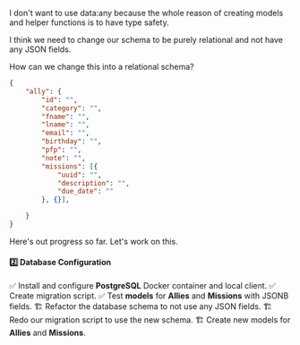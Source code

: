 I don't want to use data:any because the whole reason of creating models and helper functions is to have type safety.

I think we need to change our schema to be purely relational and not have any JSON fields.

How can we change this into a relational schema?

```json
{
	"ally": {
		"id": "",
        "category": "",
        "fname": "",
        "lname": "",
        "email": "",
        "birthday": "",
        "pfp": "",
        "note": "",
		"missions": [{
			"uuid": "",
			"description": "",
			"due_date": ""
		}, {}],

	}
}
```

Here's out progress so far. Let's work on this.

#### **2️⃣ Database Configuration**

✅ Install and configure **PostgreSQL** Docker container and local client.
✅ Create migration script.
✅ Test **models** for **Allies** and **Missions** with JSONB fields.
🏗️ Refactor the database schema to not use any JSON fields.
🏗️ Redo our migration script to use the new schema.
🏗️ Create new models for **Allies** and **Missions**.